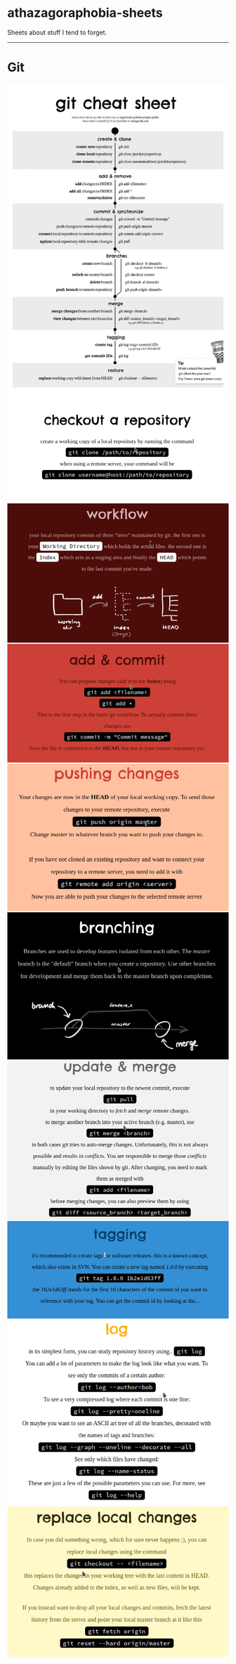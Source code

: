 # athazagoraphobia-sheets

Sheets about stuff I tend to forget.
***
# Git

<img src="https://github.com/nesrinesghaier/athazagoraphobia-sheets/blob/master/git/git_cheat_sheet.png">
<img src="https://github.com/nesrinesghaier/athazagoraphobia-sheets/blob/master/git/repo-checkout.png">
<img src="https://github.com/nesrinesghaier/athazagoraphobia-sheets/blob/master/git/workflow.png">
<img src="https://github.com/nesrinesghaier/athazagoraphobia-sheets/blob/master/git/git-commit.png">
<img src="https://github.com/nesrinesghaier/athazagoraphobia-sheets/blob/master/git/git-push.png">
<img src="https://github.com/nesrinesghaier/athazagoraphobia-sheets/blob/master/git/git-branch.png">
<img src="https://github.com/nesrinesghaier/athazagoraphobia-sheets/blob/master/git/git-merge.png">
<img src="https://github.com/nesrinesghaier/athazagoraphobia-sheets/blob/master/git/git-tag.png">
<img src="https://github.com/nesrinesghaier/athazagoraphobia-sheets/blob/master/git/git-log.png">
<img src="https://github.com/nesrinesghaier/athazagoraphobia-sheets/blob/master/git/git-local.png">
